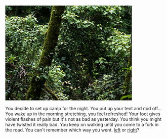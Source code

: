 ![Rain forest pic from Wikimedia][MainImage]

You decide to set up camp for the night. You put up your tent and nod off... You
wake up in the morning stretching, you feel refreshed! Your foot gives violent
flashes of pain but it's not as bad as yesterday. You think you might have
twisted it really bad. You keep on walking until you come to a fork in the road.
You can't remember which way you went. [left](./left.md) or [right](./right.md)?

[MainImage]: images/Rainforest.jpg
"https://commons.wikimedia.org/wiki/File:Rainforest_at_Puentes_Colgantes.jpg"
